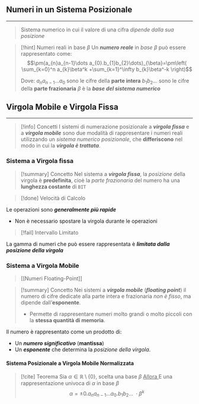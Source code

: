 ## Numeri in un Sistema Posizionale
---
>Sistema numerico in cui il valore di una cifra *dipende dalla sua posizione*

>[!hint] Numeri reali in base $\beta$
>Un ***numero reale*** in *base* $\beta$ può essere rappresentato come:
>$$\pm(a_{n}a_{n-1}\dots a_{0}.b_{1}b_{2}\dots)_{\beta}=\pm\left(  \sum_{k=0}^n a_{k}\beta^k +\sum_{k=1}^\infty b_{k}\beta^-k \right)$$
>
>Dove:
>$a_{n}a_{n-1}\dots a_{0}$ sono le cifre della **parte intera**
>$b_{1}b_{2}\dots$ sono le cifre della **parte frazionaria**
>$\beta$ è la ***base del sistema numerico***

## Virgola Mobile e Virgola Fissa
---
>[!info] Concetti
>I sistemi di numerazione posizionale a ***virgola fissa*** e a ***virgola mobile*** sono due modalità di rappresentare i numeri reali utilizzando un *sistema numerico posizionale*, che **differiscono** nel modo in cui la ***virgola è trattata***.

### Sistema a Virgola fissa
>[!summary] Concetto
>Nel sistema a ***virgola fissa***, la *posizione* della virgola è **predefinita**, cioè la *parte frazionaria* del numero ha una **lunghezza costante** di `BIT`

>[!done] Velocità di Calcolo

Le operazioni sono ***generalmente più rapide***
- Non è necessario spostare la virgola durante le operazioni

>[!fail] Intervallo Limitato

La gamma di numeri che può essere rappresentata è ***limitata dalla posizione della virgola***

### Sistema a Virgola Mobile
>[[Numeri Floating-Point]]

>[!summary] Concetto
>Nei sistemi a ***virgola mobile*** (***floating point***) il numero di cifre dedicate alla parte intera e frazionaria *non è fisso*, ma dipende dall’**esponente**.
>- Permette di rappresentare numeri molto grandi o molto piccoli con la **stessa quantità di memoria**. 

Il numero è rappresentato come un prodotto di:
- Un ***numero significativo*** (**mantissa**)
- Un ***esponente*** che determina la *posizione della virgola*.

#### Sistema Posizionale a Virgola Mobile Normalizzata
>[!cite] Teorema
>Sia $\alpha\in\mathbb{R}\setminus\{0\}$, scelta una base $\beta$
><u> Allora </u>
>E una rappresentazione univoca di $\alpha$ in base $\beta$
>$$\alpha=\pm 0.a_{n}a_{n-1}\dots a_{0}.b_{1}b_{2}\dots\  \cdot\beta^k$$

